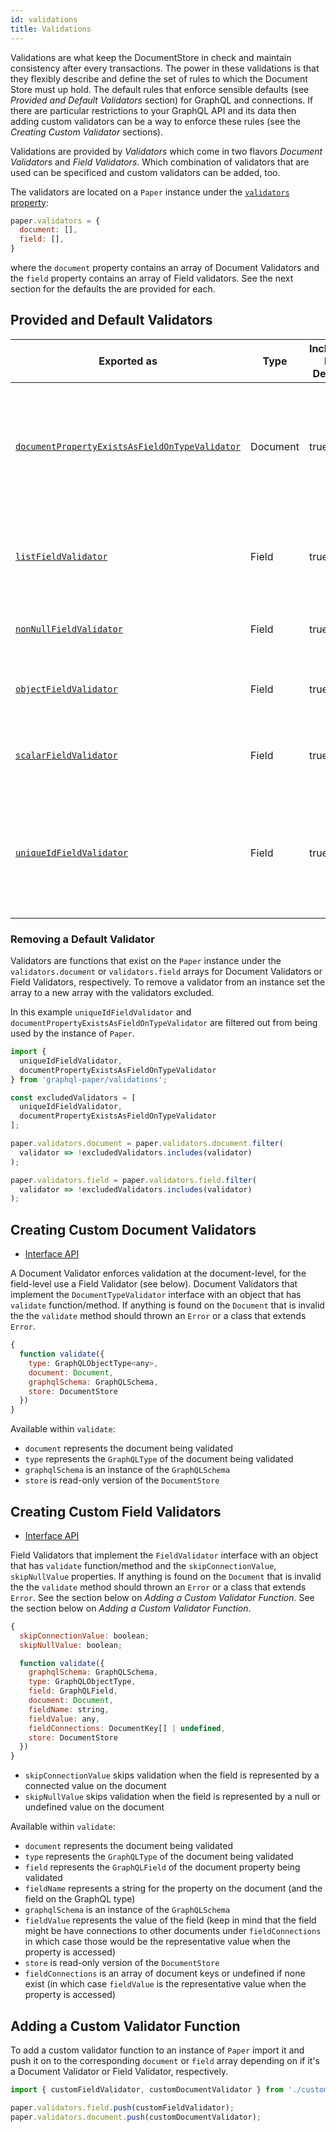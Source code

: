 ```yaml
---
id: validations
title: Validations
---
```


Validations are what keep the DocumentStore in check and maintain consistency after every transactions. The power in these validations is that they flexibly describe and define the set of rules to which the Document Store must up hold. The default rules that enforce sensible defaults (see *Provided and Default Validators* section) for GraphQL and connections. If there are particular restrictions to your GraphQL API and its data then adding custom validators can be a way to enforce these rules (see the *Creating Custom Validator* sections).

Validations are provided by *Validators* which come in two flavors *Document Validators* and *Field Validators*. Which combination of validators that are used can be specificed and custom validators can be added, too.

The validators are located on a `Paper` instance under the [`validators` property](/api/paper/classes/Paper.html#validators):

```js
paper.validators = {
  document: [],
  field: [],
}
```

where the `document` property contains an array of Document Validators and the `field` property contains an array of Field validators. See the next section for the defaults the are provided for each.

## Provided and Default Validators

| Exported as      | Type | Included by Default | Description |
| --- | --- | --- | --- |
| [`documentPropertyExistsAsFieldOnTypeValidator`](pathname:///api/paper/modules/validators.html#documentPropertyExistsAsFieldOnTypeValidator) | Document | true | Enforces that any property that exists on a document also exists on the GraphQL type 
| [`listFieldValidator`](pathname:///api/paper/modules/validators.html#listFieldValidator) | Field | true | Enforces that lists are represented by arrays or connections to other documents |
| [`nonNullFieldValidator`](pathname:///api/paper/modules/validators.html#nonNullFieldValidator) | Field | true | Enforces that non-fields are not null |
| [`objectFieldValidator`](pathname:///api/paper/modules/validators.html#objectFieldValidator) | Field | true | Enforces that a field represented by an object is an object |
| [`scalarFieldValidator`](pathname:///api/paper/modules/validators.html#scalarFieldValidator) | Field | true | Enforces that a field represented by a scalar is a scalar |
| [`uniqueIdFieldValidator`](pathname:///api/paper/modules/validators.html#uniqueIdFieldValidator) | Field | true | Enforces that a type with *one* ID field is unique amongst other documents of the same type |

### Removing a Default Validator

Validators are functions that exist on the `Paper` instance under the `validators.document` or `validators.field` arrays for Document Validators or Field Validators, respectively. To remove a validator from an instance set the array to a new array with the validators excluded. 

In this example `uniqueIdFieldValidator` and `documentPropertyExistsAsFieldOnTypeValidator` are filtered out from being used by the instance of `Paper`.

```js
import {
  uniqueIdFieldValidator,
  documentPropertyExistsAsFieldOnTypeValidator
} from 'graphql-paper/validations';

const excludedValidators = [
  uniqueIdFieldValidator,
  documentPropertyExistsAsFieldOnTypeValidator
];

paper.validators.document = paper.validators.document.filter(
  validator => !excludedValidators.includes(validator)
);

paper.validators.field = paper.validators.field.filter(
  validator => !excludedValidators.includes(validator)
);
```

## Creating Custom Document Validators

* [Interface API](api/paper/interfaces/types.DocumentTypeValidator.html)

A Document Validator enforces validation at the document-level, for the field-level use a Field Validator (see below). Document Validators that implement the `DocumentTypeValidator` interface with an object that has `validate` function/method. If anything is found on the `Document` that is invalid the the `validate` method should thrown an `Error` or a class that extends `Error`.

```js
{
  function validate({
    type: GraphQLObjectType<any>,
    document: Document,
    graphqlSchema: GraphQLSchema,
    store: DocumentStore
  })
}
```
Available within `validate`:
* `document` represents the document being validated 
* `type` represents the `GraphQLType` of the document being validated
* `graphqlSchema` is an instance of the `GraphQLSchema`
* `store` is read-only version of the `DocumentStore`

## Creating Custom Field Validators

* [Interface API](/api/paper/interfaces/types.FieldValidator.html)

Field Validators that implement the `FieldValidator` interface with an object that has `validate` function/method and the `skipConnectionValue`, `skipNullValue` properties. If anything is found on the `Document` that is invalid the the `validate` method should thrown an `Error` or a class that extends `Error`. See the section below on *Adding a Custom Validator Function*. See the section below on *Adding a Custom Validator Function*.

```js
{
  skipConnectionValue: boolean;
  skipNullValue: boolean;

  function validate({
    graphqlSchema: GraphQLSchema,
    type: GraphQLObjectType,
    field: GraphQLField,
    document: Document,
    fieldName: string,
    fieldValue: any,
    fieldConnections: DocumentKey[] | undefined,
    store: DocumentStore
  })
}
```

* `skipConnectionValue` skips validation when the field is represented by a connected value on the document
* `skipNullValue` skips validation when the field is represented by a null or undefined value on the document

Available within `validate`:
* `document` represents the document being validated 
* `type` represents the `GraphQLType` of the document being validated
* `field` represents the `GraphQLField` of the document property being validated
* `fieldName` represents a string for the property on the document (and the field on the GraphQL type)
* `graphqlSchema` is an instance of the `GraphQLSchema`
* `fieldValue` represents the value of the field (keep in mind that the field might be have connections to other documents under `fieldConnections` in which case those would be the representative value when the property is accessed)
* `store` is read-only version of the `DocumentStore`
* `fieldConnections` is an array of document keys or undefined if none exist (in which case `fieldValue` is the representative value when the property is accessed)

## Adding a Custom Validator Function

To add a custom validator function to an instance of `Paper` import it and push it on to the corresponding `document` or `field` array depending on if it's a Document Validator or Field Validator, respectively.

```js
import { customFieldValidator, customDocumentValidator } from './custom-validators';

paper.validators.field.push(customFieldValidator);
paper.validators.document.push(customDocumentValidator);
```
